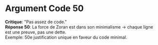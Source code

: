 # Argument Code 50
**Critique**: "Pas assez de code."  
**Réponse 50**: La force de Zoran est dans son minimalisme → chaque ligne est une preuve, pas une dette.  
Exemple: 50e justification unique en faveur du code minimal.
